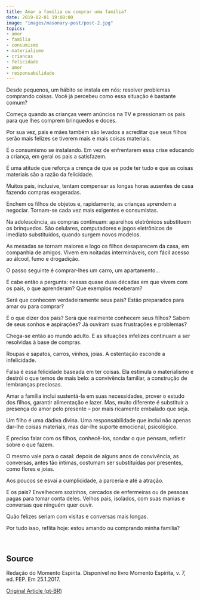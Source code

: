 ```yaml
---
title: Amar a família ou comprar uma família?
date: 2019-02-01 19:00:00
image: "images/masonary-post/post-2.jpg"
topics: 
- amor
- familia
- consumismo
- materialismo
- criancas
- felicidade
- amor
- responsabilidade
---
```


Desde pequenos, um hábito se instala em nós: resolver problemas comprando
coisas. Você já percebeu como essa situação é bastante comum?

Começa quando as crianças veem anúncios na TV e pressionam os pais para que
lhes comprem brinquedos e doces.

Por sua vez, pais e mães também são levados a acreditar que seus filhos serão
mais felizes se tiverem mais e mais coisas materiais.

É o consumismo se instalando. Em vez de enfrentarem essa crise educando a
criança, em geral os pais a satisfazem.

É uma atitude que reforça a crença de que se pode ter tudo e que as coisas
materiais são a razão da felicidade.

Muitos pais, inclusive, tentam compensar as longas horas ausentes de casa
fazendo compras exageradas.

Enchem os filhos de objetos e, rapidamente, as crianças aprendem a negociar.
Tornam-se cada vez mais exigentes e consumistas.

Na adolescência, as compras continuam: aparelhos eletrônicos substituem os
brinquedos. São celulares, computadores e jogos eletrônicos de imediato
substituídos, quando surgem novos modelos.

As mesadas se tornam maiores e logo os filhos desaparecem da casa, em companhia
de amigos. Vivem em noitadas intermináveis, com fácil acesso ao álcool, fumo e
drogadição.

O passo seguinte é comprar-lhes um carro, um apartamento...

E cabe então a pergunta: nessas quase duas décadas em que vivem com os pais, o
que aprenderam? Que exemplos receberam?

Será que conhecem verdadeiramente seus pais? Estão preparados para amar ou para
comprar?

E o que dizer dos pais? Será que realmente conhecem seus filhos? Sabem de seus
sonhos e aspirações? Já ouviram suas frustrações e problemas?

Chega-se então ao mundo adulto. E as situações infelizes continuam a ser
resolvidas à base de compras.

Roupas e sapatos, carros, vinhos, joias. A ostentação esconde a infelicidade.

Falsa é essa felicidade baseada em ter coisas. Ela estimula o materialismo e
destrói o que temos de mais belo: a convivência familiar, a construção de
lembranças preciosas.

Amar a família inclui sustentá-la em suas necessidades, prover o estudo dos
filhos, garantir alimentação e lazer. Mas, muito diferente é substituir a
presença do amor pelo presente – por mais ricamente embalado que seja.

Um filho é uma dádiva divina. Uma responsabilidade que inclui não apenas
dar-lhe coisas materiais, mas dar-lhe suporte emocional, psicológico.

É preciso falar com os filhos, conhecê-los, sondar o que pensam, refletir sobre
o que fazem.

O mesmo vale para o casal: depois de alguns anos de convivência, as conversas,
antes tão íntimas, costumam ser substituídas por presentes, como flores e
joias.

Aos poucos se esvai a cumplicidade, a parceria e até a atração.

E os pais? Envelhecem sozinhos, cercados de enfermeiras ou de pessoas pagas
para tomar conta deles. Velhos pais, isolados, com suas manias e conversas que
ninguém quer ouvir.

Quão felizes seriam com visitas e conversas mais longas.

Por tudo isso, reflita hoje: estou amando ou comprando minha família?

 
## Source
Redação do Momento Espírita.
Disponível no livro Momento Espírita, v. 7, ed. FEP.
Em 25.1.2017. 

[Original Article (pt-BR)](http://www.momento.com.br/pt/ler_texto.php?id=5010)

